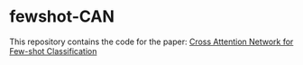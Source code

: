 # fewshot-CAN
This repository contains the code for the paper:
[Cross Attention Network for Few-shot Classification](https://arxiv.org/pdf/1910.07677.pdf)
